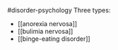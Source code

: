 #disorder-psychology 
Three types:
- [[anorexia nervosa]]
- [[bulimia nervosa]]
- [[binge-eating disorder]]